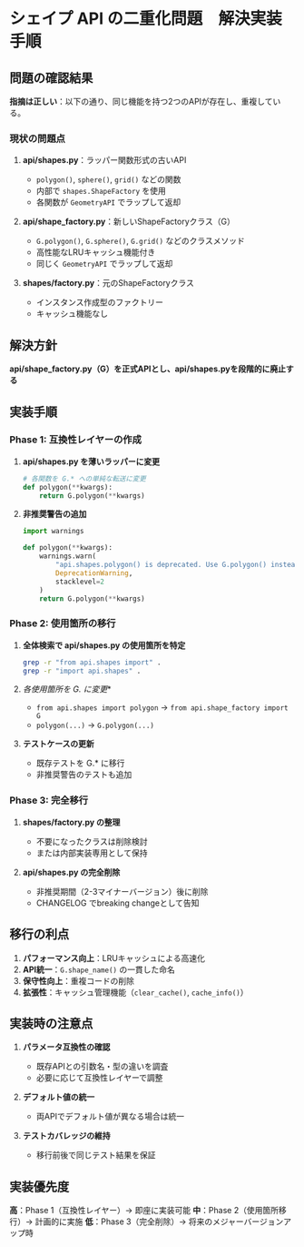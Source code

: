 # シェイプ API の二重化問題　解決実装手順

## 問題の確認結果

**指摘は正しい**：以下の通り、同じ機能を持つ2つのAPIが存在し、重複している。

### 現状の問題点

1. **api/shapes.py**：ラッパー関数形式の古いAPI
   - `polygon()`, `sphere()`, `grid()` などの関数
   - 内部で `shapes.ShapeFactory` を使用
   - 各関数が `GeometryAPI` でラップして返却

2. **api/shape_factory.py**：新しいShapeFactoryクラス（G）
   - `G.polygon()`, `G.sphere()`, `G.grid()` などのクラスメソッド
   - 高性能なLRUキャッシュ機能付き
   - 同じく `GeometryAPI` でラップして返却

3. **shapes/factory.py**：元のShapeFactoryクラス
   - インスタンス作成型のファクトリー
   - キャッシュ機能なし

## 解決方針

**api/shape_factory.py（G）を正式APIとし、api/shapes.pyを段階的に廃止する**

## 実装手順

### Phase 1: 互換性レイヤーの作成

1. **api/shapes.py を薄いラッパーに変更**
   ```python
   # 各関数を G.* への単純な転送に変更
   def polygon(**kwargs):
       return G.polygon(**kwargs)
   ```

2. **非推奨警告の追加**
   ```python
   import warnings
   
   def polygon(**kwargs):
       warnings.warn(
           "api.shapes.polygon() is deprecated. Use G.polygon() instead.",
           DeprecationWarning,
           stacklevel=2
       )
       return G.polygon(**kwargs)
   ```

### Phase 2: 使用箇所の移行

1. **全体検索で api/shapes.py の使用箇所を特定**
   ```bash
   grep -r "from api.shapes import" .
   grep -r "import api.shapes" .
   ```

2. **各使用箇所を G.* に変更**
   - `from api.shapes import polygon` → `from api.shape_factory import G`
   - `polygon(...)` → `G.polygon(...)`

3. **テストケースの更新**
   - 既存テストを G.* に移行
   - 非推奨警告のテストも追加

### Phase 3: 完全移行

1. **shapes/factory.py の整理**
   - 不要になったクラスは削除検討
   - または内部実装専用として保持

2. **api/shapes.py の完全削除**
   - 非推奨期間（2-3マイナーバージョン）後に削除
   - CHANGELOG でbreaking changeとして告知

## 移行の利点

1. **パフォーマンス向上**：LRUキャッシュによる高速化
2. **API統一**：`G.shape_name()` の一貫した命名
3. **保守性向上**：重複コードの削除
4. **拡張性**：キャッシュ管理機能（`clear_cache()`, `cache_info()`）

## 実装時の注意点

1. **パラメータ互換性の確認**
   - 既存APIとの引数名・型の違いを調査
   - 必要に応じて互換性レイヤーで調整

2. **デフォルト値の統一**
   - 両APIでデフォルト値が異なる場合は統一

3. **テストカバレッジの維持**
   - 移行前後で同じテスト結果を保証

## 実装優先度

**高**：Phase 1（互換性レイヤー）→ 即座に実装可能
**中**：Phase 2（使用箇所移行）→ 計画的に実施
**低**：Phase 3（完全削除）→ 将来のメジャーバージョンアップ時